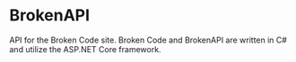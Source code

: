 # BrokenAPI
API for the Broken Code site. Broken Code and BrokenAPI are written in C# and utilize the ASP.NET Core framework.
